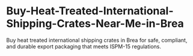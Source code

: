 # Buy-Heat-Treated-International-Shipping-Crates-Near-Me-in-Brea
Buy heat treated international shipping crates in Brea for safe, compliant, and durable export packaging that meets ISPM-15 regulations.
